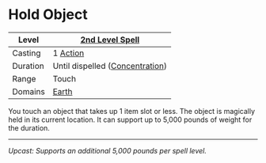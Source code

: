 # Hold Object

| Level    | [2nd Level Spell](2nd%20Level%20Spells.md)                            |
| -------- | --------------------------------------------------------------------- |
| Casting  | 1 [Action](../../../../Game%20Procedures/Core%20Procedures/Action.md) |
| Duration | Until dispelled ([Concentration](../../Concentration.md))             |
| Range    | Touch                                                                 |
| Domains  | [Earth](../../Spell%20Domains/Earth.md)                               |

You touch an object that takes up 1 item slot or less. The object is magically held in its current location. It can support up to 5,000 pounds of weight for the duration.

---
*Upcast: Supports an additional 5,000 pounds per spell level.*
